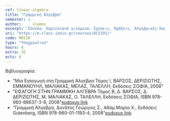 ```yaml
---
ref: linear-algebra
title: "Γραμμική Άλγεβρα"
semester: 1
author: 	vlamos
excerpt: "Σύνολα. Καρτεσιανά γινόμενα. Σχέσεις. Πράξεις. Αλγεβρικές δομές. Πίνακες, πράξεις πινάκων, ανάστροφος πίνακας, αντίστροφος πίνακας. Ορίζουσες και ιδιότητες οριζουσών. Γραμμικά συστήματα. Μέθοδος Gauss. Μέθοδος Gauss –Jordan. Λύση συστήματος με τον αντίστροφο πίνακα. Μέθοδος Cramer. Διανυσματικοί χώροι. Γραμμικές απεικονίσεις. Πυρήνας και εικόνα γραμμικής απεικόνισης. Αλλαγή βάσης. Ιδιοτιμές και ιδιοδιανύσματα. Διαγωνιοποίηση πίνακα. Εφαρμογές στην πληροφορική."
uri: "https://e-class.ionio.gr/courses/DCS191/"
code: ΜΘ110
type: "Υποχρεωτικό"
hours: 4
extra: 2Ε
ects: 6
--- 
```



Βιβλιογραφία: 
  - "Μια Εισαγωγή στη Γραμμική Άλγεβρα Τόμος Ι, ΒΑΡΣΟΣ, ΔΕΡΙΖΙΩΤΗΣ, ΕΜΜΑΝΟΥΗΛ, ΜΑΛΙΑΚΑΣ, ΜΕΛΑΣ, ΤΑΛΕΛΛΗ, Εκδόσεις ΣΟΦΙΑ, 2008"
  - "ΕΙΣΑΓΩΓΗ ΣΤΗΝ ΓΡΑΜΜΙΚΗ ΑΛΓΕΒΡΑ Τόμος Β, Δ. ΒΑΡΣΟΣ, Δ. ΔΕΡΙΖΙΩΤΗΣ, Μ. ΜΑΛΙΑΚΑΣ, Ο. ΤΑΛΕΛΛΗ, Εκδόσεις ΣΟΦΙΑ, ISBN 978-960-88637-3-6, 2008"[eudoxus link](https://service.eudoxus.gr/search/#a/id:22768417/0)
  - "Γραμμική Άλγεβρα, Δονάτος Γεώργιος Σ., Αδάμ Μαρία Χ., Εκδόσεις Gutenberg, ISBN 978-960-01-1193-4, 2008"[eudoxus link](https://service.eudoxus.gr/search/#a/id:31174/0)
  

